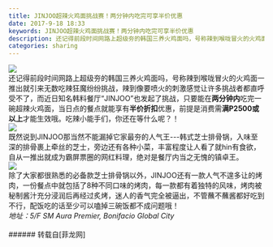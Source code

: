 ```yaml
---
title: JINJOO超辣火鸡面挑战赛！两分钟内吃完可享半价优惠
date: 2017-9-18 18:33
keywords: JINJOO超辣火鸡面挑战赛！两分钟内吃完可享半价优惠
description: 还记得前段时间网路上超级夯的韩国三养火鸡面吗，号称辣到喉咙冒火的火鸡面一推出就引来无数吃辣狂魔纷纷挑战，辣到像要喷火的刺激感觉让许多挑战者都直呼受不了，而近日知名韩料餐厅“JINJOO”也发起了挑战，只要能在两分钟内吃完一碗超辣火鸡面，当日点的餐点就能享有半价折扣优惠，前提是消费需满P2500或以上才能生效哦。吃辣小能手们，你还在等什么呢？！既然说到JINJOO那当然不能漏掉它家最夯的人气王---韩式芝士排骨锅，入味至深的排骨裹上牵丝的芝士，旁边还有各种小菜，丰富程度让人看了就hin有食欲，自从一推出就成为霸屏票圈的网红料理，绝对是餐厅内当之无愧的镇卓王。除了大家都很熟悉的必备款芝士排骨锅以外，JINJOO还有一款人气不遑多让的烤肉，一份餐点中就包括了8种不同口味的烤肉，每一款都有着独特的风味，烤肉被秘制酱汁充分浸润后再经过炙烤，迷人的香气完全被逼出，不管蘸不蘸酱都好吃到不行，配饭吃的话至少可以嗑掉三碗饭都不成问题哦！地址：5/F SM Aura Premier, Bonifacio Global City
categories: sharing
---
```

<td class="t_f" id="postmessage_890095">


<img aid="628428" data-cf-modified-8716b6529a6b25cbb9e34171-="" file="data/attachment/forum/201709/18/180635cehg4heja8lg2o44.jpg.thumb.jpg" id="aimg_628428" inpost="1" onclick="" onmouseover="" src="http://www.flw.ph/data/attachment/forum/201709/18/180635cehg4heja8lg2o44.jpg" style="cursor:pointer" zoomfile="data/attachment/forum/201709/18/180635cehg4heja8lg2o44.jpg"/>


<br/>
还记得前段时间网路上超级夯的韩国三养火鸡面吗，号称辣到喉咙冒火的火鸡面一推出就引来无数吃辣狂魔纷纷挑战，辣到像要喷火的刺激感觉让许多挑战者都直呼受不了，而近日知名韩料餐厅“JINJOO”也发起了挑战，只要能在<strong>两分钟内</strong>吃完一碗超辣火鸡面，当日点的餐点就能享有<strong>半价折扣</strong>优惠，前提是消费需<strong>满P2500或以上</strong>才能生效哦。吃辣小能手们，你还在等什么呢？！<br/>

<img aid="628430" data-cf-modified-8716b6529a6b25cbb9e34171-="" file="data/attachment/forum/201709/18/180639pqqiwide1q0uzvd6.jpg.thumb.jpg" id="aimg_628430" inpost="1" onclick="" onmouseover="" src="http://www.flw.ph/data/attachment/forum/201709/18/180639pqqiwide1q0uzvd6.jpg" style="cursor:pointer" zoomfile="data/attachment/forum/201709/18/180639pqqiwide1q0uzvd6.jpg"/>


<br/>
既然说到JINJOO那当然不能漏掉它家最夯的人气王---韩式芝士排骨锅，入味至深的排骨裹上牵丝的芝士，旁边还有各种小菜，丰富程度让人看了就hin有食欲，自从一推出就成为霸屏票圈的网红料理，绝对是餐厅内当之无愧的镇卓王。<br/>

<img aid="628431" data-cf-modified-8716b6529a6b25cbb9e34171-="" file="data/attachment/forum/201709/18/180641njbbg0m0jtkgwfpg.jpg.thumb.jpg" id="aimg_628431" inpost="1" onclick="" onmouseover="" src="http://www.flw.ph/data/attachment/forum/201709/18/180641njbbg0m0jtkgwfpg.jpg" style="cursor:pointer" zoomfile="data/attachment/forum/201709/18/180641njbbg0m0jtkgwfpg.jpg"/>


<br/>
除了大家都很熟悉的必备款芝士排骨锅以外，JINJOO还有一款人气不遑多让的烤肉，一份餐点中就包括了8种不同口味的烤肉，每一款都有着独特的风味，烤肉被秘制酱汁充分浸润后再经过炙烤，迷人的香气完全被逼出，不管蘸不蘸酱都好吃到不行，配饭吃的话至少可以嗑掉三碗饭都不成问题哦！<br/>
<i>地址：5/F SM Aura Premier, Bonifacio Global City</i><br/>
<br/>
</td>
###### 转载自[菲龙网]